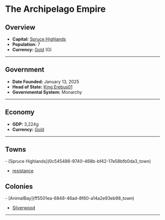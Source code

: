 <!--UNDEDITED FILE, remove this entire line if this file has been edited!-->
# <!--NAME-->The Archipelago Empire<!--NAME-->

## Overview

- **Capital:** <!--CAPITAL_LINK-->[Spruce Highlands](0c545486-9740-468b-bf42-17e58bfb0da3_town)<!--CAPITAL_LINK-->
- **Population:** <!--POPULATION-->7<!--POPULATION-->
- **Currency:** <!--CURRENCY_LINK-->[Gold](Gold_currency)<!--CURRENCY_LINK--> (<!--CURRENCY_ABV-->G<!--CURRENCY_ABV-->)

---

## Government

- **Date Founded:** <!--FOUNDED-->January 13, 2025<!--FOUNDED-->
- **Head of State:** <!--LEADER_TITLE_LINK-->[King Erebus01](Erebus01_user)<!--LEADER_TITLE_LINK-->
- **Governmental System:** <!--GOVERNMENT-->Monarchy<!--GOVERNMENT-->

---

## Economy

- **GDP:** <!--GDP-->3,224g<!--GDP-->
- **Currency:** <!--CURRENCY_LINK-->[Gold](Gold_currency)<!--CURRENCY_LINK-->

---

## Towns

<!--TOWNS-->- [Spruce Highlands](0c545486-9740-468b-bf42-17e58bfb0da3_town)
- [resistance](a732a27f-3099-4004-a0c8-b757664b9e8f_town)<!--TOWNS-->

## Colonies

<!--COLONIES-->- [AnimalBay](ff5501ea-6848-46ad-8f60-a14a2e93eb98_town)
- [Silverwood](20a5feae-9135-42e0-a14e-0098f5c3f534_town)<!--COLONIES-->

---